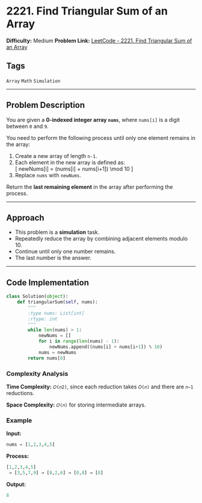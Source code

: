 # 2221. Find Triangular Sum of an Array  

**Difficulty:** Medium 
**Problem Link:**  [LeetCode - 2221. Find Triangular Sum of an Array](https://leetcode.com/problems/find-triangular-sum-of-an-array/)  

## Tags  
`Array` `Math` `Simulation`  

---

## Problem Description  
You are given a **0-indexed integer array `nums`**, where `nums[i]` is a digit between `0` and `9`.  

You need to perform the following process until only one element remains in the array:  

1. Create a new array of length `n-1`.  
2. Each element in the new array is defined as:  
   \[
   newNums[i] = (nums[i] + nums[i+1]) \mod 10
   \]  
3. Replace `nums` with `newNums`.  

Return the **last remaining element** in the array after performing the process.  

---

## Approach  

- This problem is a **simulation** task.  
- Repeatedly reduce the array by combining adjacent elements modulo 10.  
- Continue until only one number remains.  
- The last number is the answer.  

---

## Code Implementation  

```python
class Solution(object):
    def triangularSum(self, nums):
        """
        :type nums: List[int]
        :rtype: int
        """
        while len(nums) > 1:
            newNums = []
            for i in range(len(nums) - 1):
                newNums.append((nums[i] + nums[i+1]) % 10)
            nums = newNums
        return nums[0]
```

### Complexity Analysis
**Time Complexity:** `𝑂(𝑛2)`, since each reduction takes `𝑂(𝑛)` and there are `𝑛−1` reductions.

**Space Complexity:** `𝑂(𝑛)` for storing intermediate arrays.

### Example
**Input:**
```python
nums = [1,2,3,4,5]
```

**Process:**
```python
[1,2,3,4,5]
 → [3,5,7,9] → [8,2,6] → [0,8] → [8]
```

**Output:**
```python
8
```